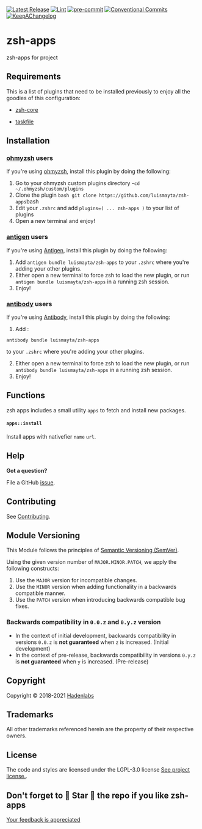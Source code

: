  <!-- Space: ZshApss -->
<!-- Title: Project -->

<!--


  ** DO NOT EDIT THIS FILE
  **
  ** 1) Make all changes to `provision/generator/README.yaml`
  ** 2) Run`task readme` to rebuild this file.
  **
  ** (We maintain HUNDREDS of open source projects. This is how we maintain our sanity.)
  **


  -->

[![Latest Release](https://img.shields.io/github/release/luismayta/zsh-apps)](https://github.com/luismayta/zsh-apps/releases) [![Lint](https://img.shields.io/github/workflow/status/luismayta/zsh-apps/lint-code)](https://github.com/luismayta/zsh-apps/actions?workflow=lint-code) [![pre-commit](https://img.shields.io/badge/pre--commit-enabled-brightgreen?logo=pre-commit&logoColor=white)](https://github.com/pre-commit/pre-commit) [![Conventional Commits](https://img.shields.io/badge/Conventional%20Commits-1.0.0-yellow)](https://conventionalcommits.org) [![KeepAChangelog](https://img.shields.io/badge/Keep%20A%20Changelog-1.0.0-%23E05735)](https://keepachangelog.com)

# zsh-apps

zsh-apps for project

## Requirements

This is a list of plugins that need to be installed previously to enjoy all the goodies of this configuration:

- [zsh-core](https://github.com/hadenlabs/zsh-core)

* [taskfile](https://github.com/go-task/task)

## Installation

<!-- Space: ZshApss -->
<!-- Parent: Project -->
<!-- Title: Project Installation Oh-My-Zsh -->

<!-- Label: ZshApss -->
<!-- Label: Project -->
<!-- Label: Installation -->
<!-- Label: Oh-My-Zsh -->
<!-- Include: docs/disclaimer.md -->
<!-- Include: ac:toc -->

### [ohmyzsh](https://github.com/ohmyzsh/ohmyzsh) users

If you're using [ohmyzsh](https://github.com/ohmyzsh/ohmyzsh), install this plugin by doing the following:

1.  Go to your ohmyzsh custom plugins directory -`cd ~/.ohmyzsh/custom/plugins`
2.  Clone the plugin `bash git clone https://github.com/luismayta/zsh-apps`bash
3.  Edit your `.zshrc` and add `plugins=( ... zsh-apps )` to your list of plugins
4.  Open a new terminal and enjoy!
    <!-- Space: ZshApss -->
    <!-- Parent: Project -->
    <!-- Title: Project Installation Antigen -->

<!-- Label: ZshApss -->
<!-- Label: Project -->
<!-- Label: Installation -->
<!-- Label: Antigen -->
<!-- Include: docs/disclaimer.md -->
<!-- Include: ac:toc -->

### [antigen](https://github.com/zsh-users/antigen) users

If you're using [Antigen](https://github.com/zsh-users/antigen), install this plugin by doing the following:

1.  Add `antigen bundle luismayta/zsh-apps` to your `.zshrc` where you're adding your other plugins.
2.  Either open a new terminal to force zsh to load the new plugin, or run `antigen bundle luismayta/zsh-apps` in a running zsh session.
3.  Enjoy!
    <!-- Space: ZshApss -->
    <!-- Parent: Project -->
    <!-- Title: Project Installation Antibody -->

<!-- Label: ZshApss -->
<!-- Label: Project -->
<!-- Label: Installation -->
<!-- Include: docs/disclaimer.md -->
<!-- Include: ac:toc -->

### [antibody](https://github.com/getantibody/antibody) users

If you're using [Antibody](https://github.com/getantibody/antibody), install this plugin by doing the following:

1.  Add :

```{.sourceCode .bash}
antibody bundle luismayta/zsh-apps
```

to your `.zshrc` where you're adding your other plugins.

2.  Either open a new terminal to force zsh to load the new plugin, or run `antibody bundle luismayta/zsh-apps` in a running zsh session.
3.  Enjoy!

 <!-- Space: ZshApss -->
<!-- Parent: Project -->
<!-- Title: Functions -->

<!-- Label: Functions -->
<!-- Include: docs/disclaimer.md -->
<!-- Include: ac:toc -->

## Functions

zsh apps includes a small utility `apps` to fetch and install new packages.

#### `apps::install`

Install apps with nativefier `name` `url`.

## Help

**Got a question?**

File a GitHub [issue](https://github.com/luismayta/zsh-apps/issues).

## Contributing

See [Contributing](./docs/contributing.md).

## Module Versioning

This Module follows the principles of [Semantic Versioning (SemVer)](https://semver.org/).

Using the given version number of `MAJOR.MINOR.PATCH`, we apply the following constructs:

1. Use the `MAJOR` version for incompatible changes.
1. Use the `MINOR` version when adding functionality in a backwards compatible manner.
1. Use the `PATCH` version when introducing backwards compatible bug fixes.

### Backwards compatibility in `0.0.z` and `0.y.z` version

- In the context of initial development, backwards compatibility in versions `0.0.z` is **not guaranteed** when `z` is increased. (Initial development)
- In the context of pre-release, backwards compatibility in versions `0.y.z` is **not guaranteed** when `y` is increased. (Pre-release)

## Copyright

Copyright © 2018-2021 [Hadenlabs](https://hadenlabs.com)

## Trademarks

All other trademarks referenced herein are the property of their respective owners.

## License

The code and styles are licensed under the LGPL-3.0 license [See project license.](LICENSE).

## Don't forget to 🌟 Star 🌟 the repo if you like zsh-apps

[Your feedback is appreciated](https://github.com/luismayta/zsh-apps/issues)

